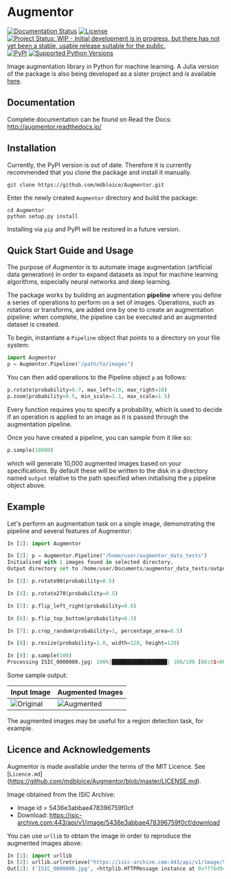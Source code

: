 # Augmentor

[![Documentation Status](https://readthedocs.org/projects/augmentor/badge/?version=latest)](http://augmentor.readthedocs.io/en/latest/?badge=latest) [![License](http://img.shields.io/badge/license-MIT-brightgreen.svg?style=flat)](LICENSE.md) [![Project Status: WIP - Initial development is in progress, but there has not yet been a stable, usable release suitable for the public.](http://www.repostatus.org/badges/latest/wip.svg)](http://www.repostatus.org/#wip) [![PyPI](https://img.shields.io/badge/pypi-v0.1-blue.svg?maxAge=2592000)](https://pypi.python.org/pypi/Augmentor) [![Supported Python Versions](https://img.shields.io/badge/python-2.6--2.7%2C%203.3--3.5-orange.svg)](https://pypi.python.org/pypi/Augmentor)

Image augmentation library in Python for machine learning. A Julia version of the package is also being developed as a sister project and is available [here](https://github.com/Evizero/Augmentor.jl).

## Documentation

Complete documentation can be found on Read the Docs: <http://augmentor.readthedocs.io/>

## Installation

Currently, the PyPI version is out of date. Therefore it is currently recommended that you clone the package and install it manually.

```
git clone https://github.com/mdbloice/Augmentor.git
```

Enter the newly created `Augmentor` directory and build the package:

```
cd Augmentor
python setup.py install
```

Installing via `pip` and PyPI will be restored in a future version.

## Quick Start Guide and Usage
The purpose of _Augmentor_ is to automate image augmentation (artificial data generation) in order to expand datasets as input for machine learning algorithms, especially neural networks and deep learning.

The package works by building an augmentation **pipeline** where you define a series of operations to perform on a set of images. Operations, such as rotations or transforms, are added one by one to create an augmentation pipeline: when complete, the pipeline can be executed and an augmented dataset is created.

To begin, instantiate a `Pipeline` object that points to a directory on your file system:

```python
import Augmentor
p = Augmentor.Pipeline("/path/to/images")
```

You can then add operations to the Pipeline object `p` as follows:

```python
p.rotate(probability=0.7, max_left=10, max_right=10)
p.zoom(probability=0.5, min_scale=1.1, max_scale=1.5)
```

Every function requires you to specify a probability, which is used to decide if an operation is applied to an image as it is passed through the augmentation pipeline.

Once you have created a pipeline, you can sample from it like so:

```python
p.sample(10000)
```

which will generate 10,000 augmented images based on your specifications. By default these will be written to the disk in a directory named `output` relative to the path specified when initialising the `p` pipeline object above.

## Example

Let's perform an augmentation task on a single image, demonstrating the pipeline and several features of Augmentor:

```python
In [1]: import Augmentor

In [2]: p = Augmentor.Pipeline("/home/user/augmentor_data_tests")
Initialised with 1 images found in selected directory.
Output directory set to /home/user/Documents/augmentor_data_tests/output.

In [3]: p.rotate90(probability=0.5)

In [4]: p.rotate270(probability=0.5)

In [5]: p.flip_left_right(probability=0.8)

In [6]: p.flip_top_bottom(probability=0.3)

In [7]: p.crop_random(probability=1, percentage_area=0.5)

In [8]: p.resize(probability=1.0, width=120, height=120)

In [9]: p.sample(100)
Processing ISIC_0000000.jpg: 100%|██████████████████| 100/100 [00:01<00:00, 235.08 Samples/s]
```

Some sample output:

| Input Image                                                                                           | Augmented Images                                                                                      |
|-------------------------------------------------------------------------------------------------------|-------------------------------------------------------------------------------------------------------|
| ![Original](https://cloud.githubusercontent.com/assets/16042756/23019262/b696e3a6-f441-11e6-958d-17f18f2cd35e.jpg) | ![Augmented](https://cloud.githubusercontent.com/assets/16042756/23018832/cda6967e-f43f-11e6-9082-765c291f1fd6.gif) |

The augmented images may be useful for a region detection task, for example.

## Licence and Acknowledgements

Augmentor is made available under the terms of the MIT Licence. See [`Licence.md`] (https://github.com/mdbloice/Augmentor/blob/master/LICENSE.md).

Image obtained from the ISIC Archive:

- Image id = 5436e3abbae478396759f0cf
- Download: <https://isic-archive.com:443/api/v1/image/5436e3abbae478396759f0cf/download>

You can use `urllib` to obtain the image in order to reproduce the augmented images above:

```python
In [1]: import urllib
In [2]: urllib.urlretrieve("https://isic-archive.com:443/api/v1/image/5436e3abbae478396759f0cf/download", "ISIC_0000000.jpg")
Out[2]: ('ISIC_0000000.jpg', <httplib.HTTPMessage instance at 0x7f7bd949a950>)
```
